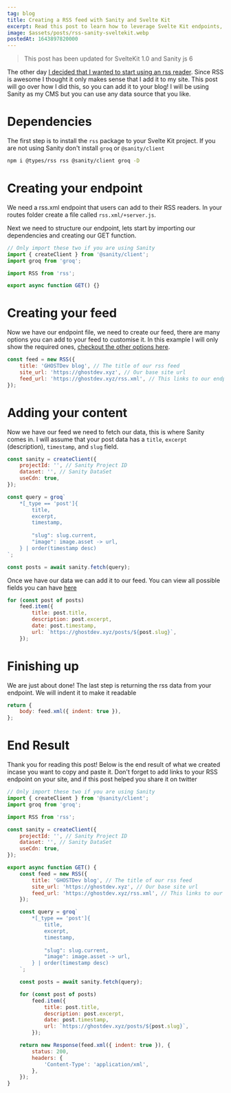 ```yaml
---
tag: blog
title: Creating a RSS feed with Sanity and Svelte Kit
excerpt: Read this post to learn how to leverage Svelte Kit endpoints, along with a CMS such as sanity to create a RSS feed for your blog.
image: $assets/posts/rss-sanity-sveltekit.webp
postedAt: 1643897820000
---
```


> This post has been updated for SvelteKit 1.0 and Sanity js 6

The other day [I decided that I wanted to start using an rss reader](https://twitter.com/onlyspaceghost/status/1487032568100839428). Since RSS is awesome I thought it only makes sense that I add it to my site. This post will go over how I did this, so you can add it to your blog! I will be using Sanity as my CMS but you can use any data source that you like.

# Dependencies

The first step is to install the `rss` package to your Svelte Kit project. If you are not using Sanity don't install `groq` or `@sanity/client`

```bash
npm i @types/rss rss @sanity/client groq -D
```

# Creating your endpoint

We need a rss.xml endpoint that users can add to their RSS readers. In your routes folder create a file called `rss.xml/+server.js`.

Next we need to structure our endpoint, lets start by importing our dependencies and creating our GET function.

```js
// Only import these two if you are using Sanity
import { createClient } from '@sanity/client';
import groq from 'groq';

import RSS from 'rss';

export async function GET() {}
```

# Creating your feed

Now we have our endpoint file, we need to create our feed, there are many options you can add to your feed to customise it. In this example I will only show the required ones, [checkout the other options here](https://www.npmjs.com/package/rss#feedoptions).

```js
const feed = new RSS({
	title: 'GHOSTDev blog', // The title of our rss feed
	site_url: 'https://ghostdev.xyz', // Our base site url
	feed_url: 'https://ghostdev.xyz/rss.xml', // This links to our endpoint
});
```

# Adding your content

Now we have our feed we need to fetch our data, this is where Sanity comes in. I will assume that your post data has a `title`, `excerpt` (description), `timestamp`, and `slug` field.

```js
const sanity = createClient({
	projectId: '', // Sanity Project ID
	dataset: '', // Sanity DataSet
	useCdn: true,
});

const query = groq`
    *[_type == 'post']{
        title,
        excerpt,
        timestamp,
        
        "slug": slug.current,
        "image": image.asset -> url,
    } | order(timestamp desc)
`;

const posts = await sanity.fetch(query);
```

Once we have our data we can add it to our feed. You can view all possible fields you can have [here](https://www.npmjs.com/package/rss#itemoptions)

```js
for (const post of posts)
	feed.item({
		title: post.title,
		description: post.excerpt,
		date: post.timestamp,
		url: `https://ghostdev.xyz/posts/${post.slug}`,
	});
```

# Finishing up

We are just about done! The last step is returning the rss data from your endpoint. We will indent it to make it readable

```js
return {
	body: feed.xml({ indent: true }),
};
```

# End Result

Thank you for reading this post! Below is the end result of what we created incase you want to copy and paste it. Don't forget to add links to your RSS endpoint on your site, and if this post helped you share it on twitter

```js
// Only import these two if you are using Sanity
import { createClient } from '@sanity/client';
import groq from 'groq';

import RSS from 'rss';

const sanity = createClient({
	projectId: '', // Sanity Project ID
	dataset: '', // Sanity DataSet
	useCdn: true,
});

export async function GET() {
	const feed = new RSS({
		title: 'GHOSTDev blog', // The title of our rss feed
		site_url: 'https://ghostdev.xyz', // Our base site url
		feed_url: 'https://ghostdev.xyz/rss.xml', // This links to our endpoint
	});

	const query = groq`
        *[_type == 'post']{
            title,
            excerpt,
            timestamp,
            
            "slug": slug.current,
            "image": image.asset -> url,
        } | order(timestamp desc)
    `;

	const posts = await sanity.fetch(query);

	for (const post of posts)
		feed.item({
			title: post.title,
			description: post.excerpt,
			date: post.timestamp,
			url: `https://ghostdev.xyz/posts/${post.slug}`,
		});

	return new Response(feed.xml({ indent: true }), {
		status: 200,
		headers: {
			'Content-Type': 'application/xml',
		},
	});
}
```
